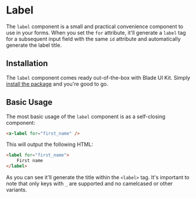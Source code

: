 # Label

The `label` component is a small and practical convenience component to use in your forms. When you set the `for` attribute, it'll generate a `label` tag for a subsequent input field with the same `id` attribute and automatically generate the label title.

## Installation

The `label` component comes ready out-of-the-box with Blade UI Kit. Simply [install the package](/docs/{{version}}/installation) and you're good to go.

## Basic Usage

The most basic usage of the `label` component is as a self-closing component:

```html
<x-label for="first_name" />
```

This will output the following HTML:

```html
<label for="first_name">
    First name
</label>
```

As you can see it'll generate the title within the `<label>` tag. It's important to note that only keys with `_` are supported and no camelcased or other variants.

